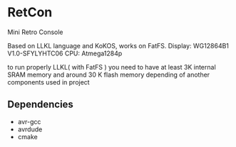 # RetCon

Mini Retro Console

Based on LLKL language and KoKOS, works on FatFS.
Display: WG12864B1 V1.0-SFYLYHTC06
CPU: Atmega1284p

to run properly LLKL( with FatFS ) you need to have at least 3K internal SRAM memory and around 30 K flash memory depending of another components used in project

## Dependencies
- avr-gcc
- avrdude
- cmake